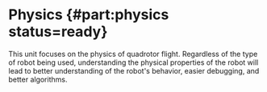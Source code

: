 # Physics {#part:physics status=ready}

This unit focuses on the physics of quadrotor flight. Regardless of the type of
robot being used, understanding the physical properties of the robot will lead
to better understanding of the robot's behavior, easier debugging, and better
algorithms.
